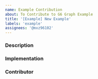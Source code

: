 ```yaml
---
name: Example Contribution
about: To Contribute to G6 Graph Example
title: '[Example] New Example'
labels: 'example'
assignees: '@mxz96102'
---
```


### Description

<!-- description of what this example used for.  -->
<!-- 描述一下这个例子是干什么的  -->

### Implementation

<!-- Code implementation that can run  -->
<!-- 可以实际运行的示例  -->

### Contributor

<!-- Contributor of this example, -->
<!-- 这个例子的贡献人，一般是issue发出者 -->
